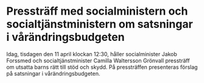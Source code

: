 # Pressträff med socialministern och socialtjänstministern om satsningar i vårändringsbudgeten

Idag, tisdagen den 11 april klockan 12:30, håller socialminister Jakob Forssmed och socialtjänstminister Camilla Waltersson Grönvall pressträff om utsatta barns rätt till stöd och skydd. På pressträffen presenteras förslag på satsningar i vårändringsbudgeten.

